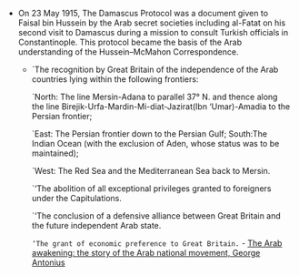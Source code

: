 - On 23 May 1915, The Damascus Protocol was a document given to Faisal bin Hussein by the Arab secret societies including al-Fatat on his second visit to Damascus during a mission to consult Turkish officials in Constantinople. This protocol became the basis of the Arab understanding of the Hussein–McMahon Correspondence.
    - `The recognition by Great Britain of the independence of the Arab countries lying within the following frontiers:
      
      `North: The line Mersin-Adana to parallel 37° N. and thence along the line Birejik-Urfa-Mardin-Mi-diat-Jazirat(Ibn ‘Umar)-Amadia to the Persian frontier;
      
      `East: The Persian frontier down to the Persian Gulf; South:The Indian Ocean (with the exclusion of Aden, whose status was to be maintained);
      
      `West: The Red Sea and the Mediterranean Sea back to Mersin.
      
      `‘The abolition of all exceptional privileges granted to foreigners under the Capitulations.
      
      `‘The conclusion of a defensive alliance between Great Britain and the future independent Arab state.
      
      `‘The grant of economic preference to Great Britain.` - [The Arab awakening: the story of the Arab national movement, George Antonius](https://ipfs.io/ipfs/bafykbzacedkllgva5uajyzdnp2xfaeg7p7xlfr4aoxm6cqeii2ep4xtfjjsak?filename=%28Kegan+Paul+Arabia+Library%29+Antonius%2C+George+-+The+Arab+awakening_+the+story+of+the+Arab+national+movement-Kegan+Paul+International+%282000_2001%29.pdf)
